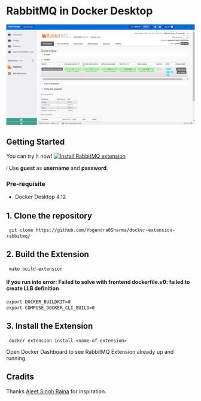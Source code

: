 ﻿# RabbitMQ in Docker Desktop
 
 ![Screenshot of the extension inside Docker Desktop](screenshots.png?raw=true)

## Getting Started

You can try it now! [![Install RabbitMQ extension](https://img.shields.io/badge/-Install%20RabbitMQ%20extension-white?logo=docker)](https://open.docker.com/extensions/marketplace?extensionId=yogendra0sharma/rabbitmq-docker-extension&tag=0.0.1)

:information_source: Use **guest** as **username** and **password**.
 
### Pre-requisite

- Docker Desktop 4.12


## 1. Clone the repository


```shell
 git clone https://github.com/Yogendra0Sharma/docker-extension-rabbitmq/
```

## 2. Build the Extension

```shell
 make build-extension
```
#### If you run into error: Failed to solve with frontend dockerfile.v0: failed to create LLB definition
```
export DOCKER_BUILDKIT=0
export COMPOSE_DOCKER_CLI_BUILD=0
```


## 3. Install the Extension

```shell
 docker extension install <name-of-extension>
 ```
 
 Open Docker Dashboard to see RabbitMQ Extension already up and running.
 
## Cradits
Thanks [Ajeet Singh Raina](https://github.com/collabnix/redisinsight-docker-extension) for inspiration.
